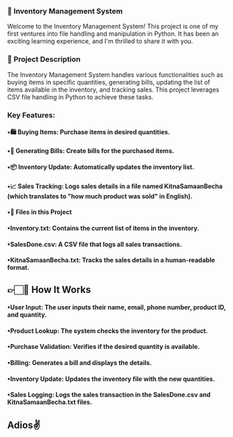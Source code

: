 ### 🛒 Inventory Management System
Welcome to the Inventory Management System! This project is one of my first ventures into file handling and manipulation in Python. It has been an exciting learning experience, and I'm thrilled to share it with you.

### 📜 Project Description
The Inventory Management System handles various functionalities such as buying items in specific quantities, generating bills, updating the list of items available in the inventory, and tracking sales. This project leverages CSV file handling in Python to achieve these tasks.

### Key Features:
#### •🛍️ Buying Items: Purchase items in desired quantities.
#### •🧾 Generating Bills: Create bills for the purchased items.
#### •📦 Inventory Update: Automatically updates the inventory list.
#### •📈 Sales Tracking: Logs sales details in a file named KitnaSamaanBecha (which translates to "how much product was sold" in English).
#### •📁 Files in this Project
#### •Inventory.txt: Contains the current list of items in the inventory.
#### •SalesDone.csv: A CSV file that logs all sales transactions.
#### •KitnaSamaanBecha.txt: Tracks the sales details in a human-readable format.
## 👉🏻🚀 How It Works
#### •User Input: The user inputs their name, email, phone number, product ID, and quantity.
#### •Product Lookup: The system checks the inventory for the product.
#### •Purchase Validation: Verifies if the desired quantity is available.
#### •Billing: Generates a bill and displays the details.
#### •Inventory Update: Updates the inventory file with the new quantities.
#### •Sales Logging: Logs the sales transaction in the SalesDone.csv and KitnaSamaanBecha.txt files.
## Adios✌️
